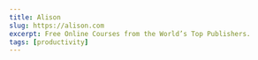 ```yaml
---
title: Alison
slug: https://alison.com
excerpt: Free Online Courses from the World’s Top Publishers.
tags: [productivity]
---
```

